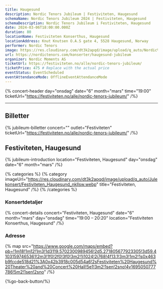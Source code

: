 ```yaml
---
title: Haugesund
description: Nordic Tenors Jubileum | Festiviteten, Haugesund
schemaName: Nordic Tenors Jubileum 2024 | Festiviteten, Haugesund
schemaDescription: Nordic Tenors Jubileum i Festiviteten, Haugesund
date: 2024-03-06T18:00:00.000Z
duration: 80
locationName: Festiviteten Konserthus, Haugesund
locationAddress: Knut Knutsen O.A.S gate 4, 5528 Haugesund, Norway
performer: Nordic Tenors
image: https://res.cloudinary.com/dt3k2apqd/image/upload/q_auto/Nordic%20Tenors/OG%20images/Jubileum/Haugesund_dssnfg.webp
url: https://nordictenors.com/konserter/haugesund-jubileum
organizer: Nordic Moments AS
ticketUrl: https://festiviteten.no/alle/nordic-tenors-jubileum/
ticketPrice: 475 # Replace with the actual price
eventStatus: EventScheduled
eventAttendanceMode: OfflineEventAttendanceMode
---
```


{% concert-header day="onsdag" date="6" month="mars" time="19:00" ticketUrl="https://festiviteten.no/alle/nordic-tenors-jubileum/" /%}

---

## Billetter

{% jubileum-billetter concert="" outlet="Festiviteten" ticketUrl="https://festiviteten.no/alle/nordic-tenors-jubileum/" /%}

## Festiviteten, Haugesund

{% jubileum-introduction location="Festiviteten, Haugesund" day="onsdag" date="6" month="mars" /%}

{% categories %}
{% category imageUrl="https://res.cloudinary.com/dt3k2apqd/image/upload/q_auto/Julekonsert/Festiviteten_Haugesund_nkllsw.webp" title="Festiviteten, Haugesund" /%}
{% /categories %}

### Konsertdetaljer

{% concert-details concert="Festiviteten, Haugesund" date="6" month="mars" day="onsdag" time="19:00 – 20:20" location="Festiviteten Konserthus, Haugesund" /%}

### Adresse

{% map src="https://www.google.com/maps/embed?pb=!1m18!1m12!1m3!1d3119.5702300989456!2d5.271805677923305!3d59.41031597465361!2m3!1f0!2f0!3f0!3m2!1i1024!2i768!4f13.1!3m3!1m2!1s0x463b9fccde518d21%3A0x42b3918c005d54a6!2sFestiviteten%20Haugesund%20Theater%20and%20Concert%20Hall!5e1!3m2!1sen!2sno!4v1695050777786!5m2!1sen!2sno" /%}

{%go-back-button/%}
